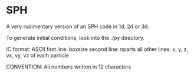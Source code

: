 SPH
===================


A very rudimentary version of an SPH code in 1d, 2d or 3d.

To generate initial conditions, look into the ./py directory.

IC format: ASCII
first line: boxsize 
second line: nparts
all other lines: x, y, z, vx, vy, vz of each particle

CONVENTION: All numbers written in 12 characters

